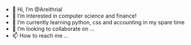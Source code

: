 - 👋 Hi, I’m @Areithrial
- 👀 I’m interested in computer science and finance!
- 🌱 I’m currently learning python, css and accounting in my spare time
- 💞️ I’m looking to collaborate on ...
- 📫 How to reach me ...

<!---
Areithrial/Areithrial is a ✨ special ✨ repository because its `README.md` (this file) appears on your GitHub profile.
You can click the Preview link to take a look at your changes.
--->
